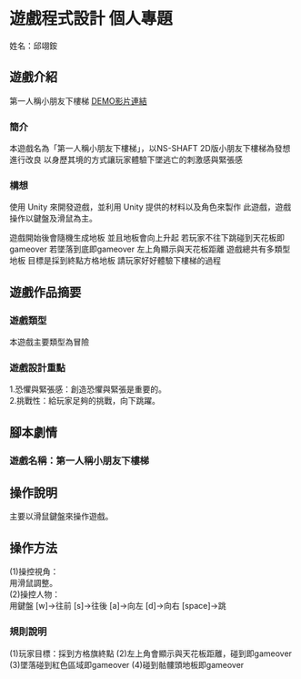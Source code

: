 
# 遊戲程式設計 個人專題
姓名：邱翊銨 
## 遊戲介紹
第一人稱小朋友下樓梯
[DEMO影片連結](https://youtu.be/Abls6TS3ZNU)

### 簡介
本遊戲名為「第一人稱小朋友下樓梯」，以NS-SHAFT 2D版小朋友下樓梯為發想
進行改良 以身歷其境的方式讓玩家體驗下墜逃亡的刺激感與緊張感
### 構想
使用 Unity 來開發遊戲，並利用 Unity 提供的材料以及角色來製作
此遊戲，遊戲操作以鍵盤及滑鼠為主。

遊戲開始後會隨機生成地板 並且地板會向上升起
若玩家不往下跳碰到天花板即gameover 若墜落到底即gameover
左上角顯示與天花板距離
遊戲總共有多類型地板
目標是採到終點方格地板
請玩家好好體驗下樓梯的過程
## 遊戲作品摘要
### 遊戲類型
本遊戲主要類型為冒險
### 遊戲設計重點
1.恐懼與緊張感：創造恐懼與緊張是重要的。  
2.挑戰性：給玩家足夠的挑戰，向下跳躍。
## 腳本劇情
### 遊戲名稱：第一人稱小朋友下樓梯
## 操作說明
主要以滑鼠鍵盤來操作遊戲。  
## 操作方法
(1)操控視角：  
用滑鼠調整。  
(2)操控人物：  
用鍵盤 [w]→往前 [s]→往後 [a]→向左 [d]→向右  [space]→跳
### 規則說明
(1)玩家目標：採到方格旗終點
(2)左上角會顯示與天花板距離，碰到即gameover 
(3)墜落碰到紅色區域即gameover 
(4)碰到骷髏頭地板即gameover 
